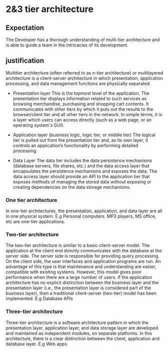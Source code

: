  # 2&3 tier architecture
 
 ## Expectation
 The Developer has a thorough understanding of multi-tier architecture and is able to guide a team in the intricacies of its development.

 ## justification
 Multitier architecture (often referred to as n-tier architecture) or multilayered architecture is a client-server architecture in which presentation, application processing, and data management functions are physically separated. 

 - Presentation layer
This is the topmost level of the application. The presentation tier displays information related to such services as browsing merchandise, purchasing and shopping cart contents. It communicates with other tiers by which it puts out the results to the browser/client tier and all other tiers in the network. In simple terms, it is a layer which users can access directly (such as a web page, or an operating system's GUI).

- Application layer (business logic, logic tier, or middle tier)
The logical tier is pulled out from the presentation tier and, as its own layer, it controls an application’s functionality by performing detailed processing.

- Data Layer
The data tier includes the data persistence mechanisms (database servers, file shares, etc.) and the data access layer that encapsulates the persistence mechanisms and exposes the data. The data access layer should provide an API to the application tier that exposes methods of managing the stored data without exposing or creating dependencies on the data storage mechanisms.


 ### One tier architecture
 In one-tier architectures, the presentation, application, and data layer are all in one physical system. E.g Personal computers. MP3 players, MS office, etc are one-tier applications.

### Two-tier architecture
The two-tier architecture is similar to a basic client-server model. The application at the client end directly communicates with the database at the server side. The server side is responsible for providing query processing. On the client side, the user interfaces and application programs are run.
An advantage of this type is that maintenance and understanding are easier, compatible with existing systems. However, this model gives poor performance when there are a large number of users.
If the application architecture has no explicit distinction between the business layer and the presentation layer (i.e., the presentation layer is considered part of the business layer), then a traditional client-server (two-tier) model has been implemented. E.g Database APIs

### Three-tier architecture
Three-tier architecture is a software architecture pattern in which the presentation layer, application layer, and data storage layer are developed and maintained as independent modules, on separate platforms. In this architecture, there is a clear distinction between the client, application and database layer. E.g Web apps.
